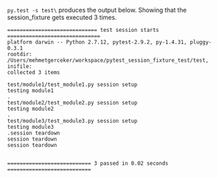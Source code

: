 `py.test -s test\` produces the output below. Showing that the session_fixture gets executed 3 times.

```
============================= test session starts ==============================
platform darwin -- Python 2.7.12, pytest-2.9.2, py-1.4.31, pluggy-0.3.1
rootdir: /Users/mehmetgerceker/workspace/pytest_session_fixture_test/test, inifile: 
collected 3 items 

test/module1/test_module1.py session setup
testing module1
.
test/module2/test_module2.py session setup
testing module2
.
test/module3/test_module3.py session setup
testing module3
.session teardown
session teardown
session teardown


=========================== 3 passed in 0.02 seconds ===========================
```